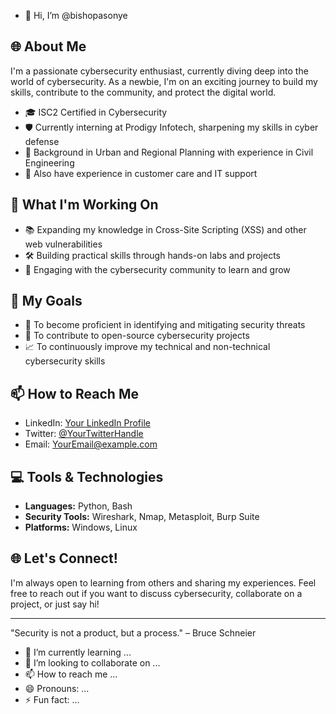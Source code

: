 - 👋 Hi, I’m @bishopasonye

## 🌐 About Me

I'm a passionate cybersecurity enthusiast, currently diving deep into the world of cybersecurity. As a newbie, I'm on an exciting journey to build my skills, contribute to the community, and protect the digital world.

- 🎓 ISC2 Certified in Cybersecurity
- 🛡️ Currently interning at Prodigy Infotech, sharpening my skills in cyber defense
- 💼 Background in Urban and Regional Planning with experience in Civil Engineering
- 🔧 Also have experience in customer care and IT support

## 🔭 What I'm Working On

- 📚 Expanding my knowledge in Cross-Site Scripting (XSS) and other web vulnerabilities
- 🛠️ Building practical skills through hands-on labs and projects
- 💬 Engaging with the cybersecurity community to learn and grow

## 🌱 My Goals

- 🚀 To become proficient in identifying and mitigating security threats
- 🎯 To contribute to open-source cybersecurity projects
- 📈 To continuously improve my technical and non-technical cybersecurity skills

## 📫 How to Reach Me

- LinkedIn: [Your LinkedIn Profile](https://www.linkedin.com/in/charles-asonye)
- Twitter: [@YourTwitterHandle](https://x.com/bishopasonye)
- Email: [YourEmail@example.com](bishopasonye@gmail.com)

## 💻 Tools & Technologies

- **Languages:** Python, Bash
- **Security Tools:** Wireshark, Nmap, Metasploit, Burp Suite
- **Platforms:** Windows, Linux

## 🌐 Let's Connect!

I'm always open to learning from others and sharing my experiences. Feel free to reach out if you want to discuss cybersecurity, collaborate on a project, or just say hi!

---

"Security is not a product, but a process." – Bruce Schneier

- 🌱 I’m currently learning ...
- 💞️ I’m looking to collaborate on ...
- 📫 How to reach me ...
- 😄 Pronouns: ...
- ⚡ Fun fact: ...

<!---
bishopasonye/bishopasonye is a ✨ special ✨ repository because its `README.md` (this file) appears on your GitHub profile.
You can click the Preview link to take a look at your changes.
--->

